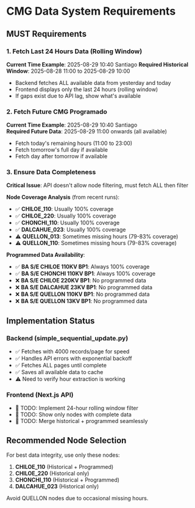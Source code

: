 # CMG Data System Requirements

## MUST Requirements

### 1. Fetch Last 24 Hours Data (Rolling Window)
**Current Time Example**: 2025-08-29 10:40 Santiago
**Required Historical Window**: 2025-08-28 11:00 to 2025-08-29 10:00

- Backend fetches ALL available data from yesterday and today
- Frontend displays only the last 24 hours (rolling window)
- If gaps exist due to API lag, show what's available

### 2. Fetch Future CMG Programado
**Current Time Example**: 2025-08-29 10:40 Santiago  
**Required Future Data**: 2025-08-29 11:00 onwards (all available)

- Fetch today's remaining hours (11:00 to 23:00)
- Fetch tomorrow's full day if available
- Fetch day after tomorrow if available

### 3. Ensure Data Completeness

**Critical Issue**: API doesn't allow node filtering, must fetch ALL then filter

**Node Coverage Analysis** (from recent runs):
- ✅ **CHILOE_110**: Usually 100% coverage
- ✅ **CHILOE_220**: Usually 100% coverage  
- ✅ **CHONCHI_110**: Usually 100% coverage
- ✅ **DALCAHUE_023**: Usually 100% coverage
- ⚠️ **QUELLON_013**: Sometimes missing hours (79-83% coverage)
- ⚠️ **QUELLON_110**: Sometimes missing hours (79-83% coverage)

**Programmed Data Availability**:
- ✅ **BA S/E CHILOE 110KV BP1**: Always 100% coverage
- ✅ **BA S/E CHONCHI 110KV BP1**: Always 100% coverage
- ❌ **BA S/E CHILOE 220KV BP1**: No programmed data
- ❌ **BA S/E DALCAHUE 23KV BP1**: No programmed data
- ❌ **BA S/E QUELLON 110KV BP1**: No programmed data
- ❌ **BA S/E QUELLON 13KV BP1**: No programmed data

## Implementation Status

### Backend (simple_sequential_update.py)
- ✅ Fetches with 4000 records/page for speed
- ✅ Handles API errors with exponential backoff
- ✅ Fetches ALL pages until complete
- ✅ Saves all available data to cache
- ⚠️ Need to verify hour extraction is working

### Frontend (Next.js API)
- 🔄 TODO: Implement 24-hour rolling window filter
- 🔄 TODO: Show only nodes with complete data
- 🔄 TODO: Merge historical + programmed seamlessly

## Recommended Node Selection

For best data integrity, use only these nodes:
1. **CHILOE_110** (Historical + Programmed)
2. **CHILOE_220** (Historical only)
3. **CHONCHI_110** (Historical + Programmed)
4. **DALCAHUE_023** (Historical only)

Avoid QUELLON nodes due to occasional missing hours.